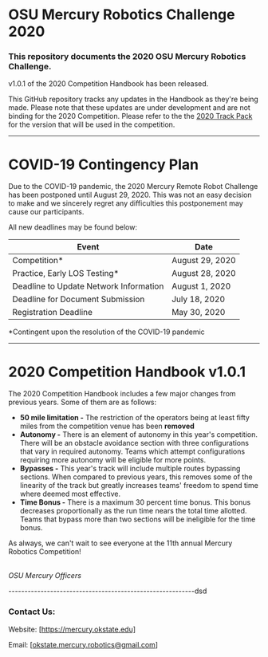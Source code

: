 # OSU Mercury Robotics Challenge 2020
### This repository documents the 2020 OSU Mercury Robotics Challenge.

v1.0.1 of the 2020 Competition Handbook has been released.

This GitHub repository tracks any updates in the Handbook as they're being made. Please note that these updates are under development and are not binding for the 2020 Competition. Please refer to the the [2020 Track Pack](https://mercury.okstate.edu/content/mercury-challenge) for the version that will be used in the competition. 

---------------------------------------------------

# COVID-19 Contingency Plan

Due to the COVID-19 pandemic, the 2020 Mercury Remote Robot Challenge has been postponed until August 29, 2020. This was not an easy decision to make and we sincerely regret any difficulties this postponement may cause our participants.

All new deadlines may be found below:

| Event       | Date            |
|-------------|-----------------|
| Competition* | August 29, 2020 |
| Practice, Early LOS Testing* | August 28, 2020 |
| Deadline to Update Network Information | August 1, 2020 |
| Deadline for Document Submission | July 18, 2020 | 
| Registration Deadline | May 30, 2020 |


*Contingent upon the resolution of the COVID-19 pandemic

----------------------------------------------------
# 2020 Competition Handbook v1.0.1

The 2020 Competition Handbook includes a few major changes from previous years. Some of them are as follows: 

* **50 mile limitation -** The restriction of the operators being at least fifty miles from the competition venue has been **removed**
* **Autonomy -** There is an element of autonomy in this year's competition. There will be an obstacle avoidance section with three configurations that vary in required autonomy. Teams which attempt configurations requiring more autonomy will be eligible for more points. 
* **Bypasses -** This year's track will include multiple routes bypassing sections. When compared to previous years, this removes some of the linearity of the track but greatly increases teams' freedom to spend time where deemed most effective. 
* **Time Bonus -** There is a maximum 30 percent time bonus. This bonus decreases proportionally as the run time nears the total time allotted. Teams that bypass more than two sections will be ineligible for the time bonus. 

As always, we can't wait to see everyone at the 11th annual Mercury Robotics Competition!

\
_OSU Mercury Officers_

----------------------------------------------------------dsd

### Contact Us:

Website: [https://mercury.okstate.edu]

Email: [okstate.mercury.robotics@gmail.com]
